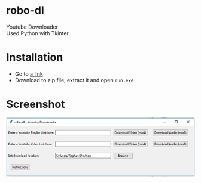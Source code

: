 # robo-dl
Youtube Downloader <br>
Used Python with Tkinter

# Installation

- Go to [a link](http://bit.ly/robo-dl) 
- Download to zip file, extract it and open `run.exe`

# Screenshot

![Screenshot](ss.JPG)

